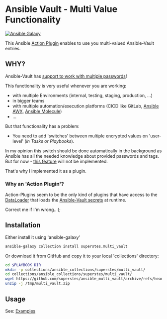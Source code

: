 # Ansible Vault - Multi Value Functionality

[![Ansible Galaxy](https://img.shields.io/ansible/collection/2356)](https://galaxy.ansible.com/superstes/multi_vault)

This Ansible [Action Plugin](https://docs.ansible.com/ansible/latest/plugins/action.html) enables to use you multi-valued Ansible-Vault entries.

## WHY?

Ansible-Vault has [support to work with multiple passwords](https://docs.ansible.com/ansible/latest/vault_guide/vault_using_encrypted_content.html#passing-multiple-vault-passwords)!

This functionality is very useful whenever you are working:
* with multiple Environments (internal, testing, staging, production, ...)
* in bigger teams
* with multiple automation/execution platforms (CICD like GitLab, [Ansible AWX](https://www.google.com/url?sa=t&rct=j&q=&esrc=s&source=web&cd=&cad=rja&uact=8&ved=2ahUKEwjV2p7d1tH9AhVmiP0HHdT9BWoQFnoECAoQAQ&url=https%3A%2F%2Fgithub.com%2Fansible%2Fawx&usg=AOvVaw1ngFQJip52iIVPdTKQnN5d), [Ansible Molecule](https://molecule.readthedocs.io/en/latest/))
* ...

But that functionality has a problem:

* You need to add 'switches' between multiple encrypted values on 'user-level' (_in Tasks or Playbooks_).

In my opinion this switch should be done automatically in the background as Ansible has all the needed knowledge about provided passwords and tags.
But for now - [this feature](https://github.com/ansible/ansible/issues/80165) will not be implemented.

That's why I implemented it as a plugin.

### Why an 'Action Plugin'?
Action-Plugins seem to be the only kind of plugins that have access to the [DataLoader](https://github.com/ansible/ansible/blob/devel/lib/ansible/parsing/dataloader.py) that loads the [Ansible-Vault secrets](https://github.com/ansible/ansible/blob/devel/lib/ansible/parsing/vault/__init__.py) at runtime.

Correct me if I'm wrong.. (;

## Installation

Either install it using 'ansible-galaxy'

```bash
ansible-galaxy collection install superstes.multi_vault
```

Or download it from GitHub and copy it to your local 'collections' directory:
```bash
cd $PLAYBOOK_DIR
mkdir -p collections/ansible_collections/superstes/multi_vault/
cd collections/ansible_collections/superstes/multi_vault/
wget https://github.com/superstes/ansible_multi_vault/archive/refs/heads/latest.zip -O /tmp/multi_vault.zip
unzip -j /tmp/multi_vault.zip
```

## Usage

See: [Examples](https://github.com/superstes/ansible_multi_vault/blob/latest/Examples.md)
